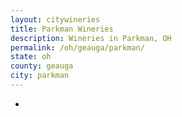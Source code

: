 ```yaml
---
layout: citywineries
title: Parkman Wineries
description: Wineries in Parkman, OH
permalink: /oh/geauga/parkman/
state: oh
county: geauga
city: parkman
---
```

-
